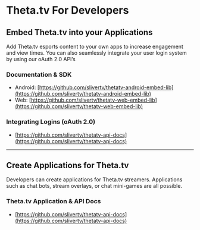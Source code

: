 # Theta.tv For Developers

  
  

## Embed Theta.tv into your Applications

Add Theta.tv esports content to your own apps to increase engagement and view times. You can also seamlessly integrate your user login system by using our oAuth 2.0 API’s
  
### Documentation & SDK
* Android: [https://github.com/slivertv/thetatv-android-embed-lib](https://github.com/slivertv/thetatv-android-embed-lib)
* Web: [https://github.com/slivertv/thetatv-web-embed-lib](https://github.com/slivertv/thetatv-web-embed-lib)

### Integrating Logins (oAuth 2.0)
* [https://github.com/slivertv/thetatv-api-docs](https://github.com/slivertv/thetatv-api-docs)

  

-----

## Create Applications for Theta.tv
Developers can create applications for Theta.tv streamers. Applications such as chat bots, stream overlays, or chat mini-games are all possible.

### Theta.tv Application & API Docs
* [https://github.com/slivertv/thetatv-api-docs](https://github.com/slivertv/thetatv-api-docs)
